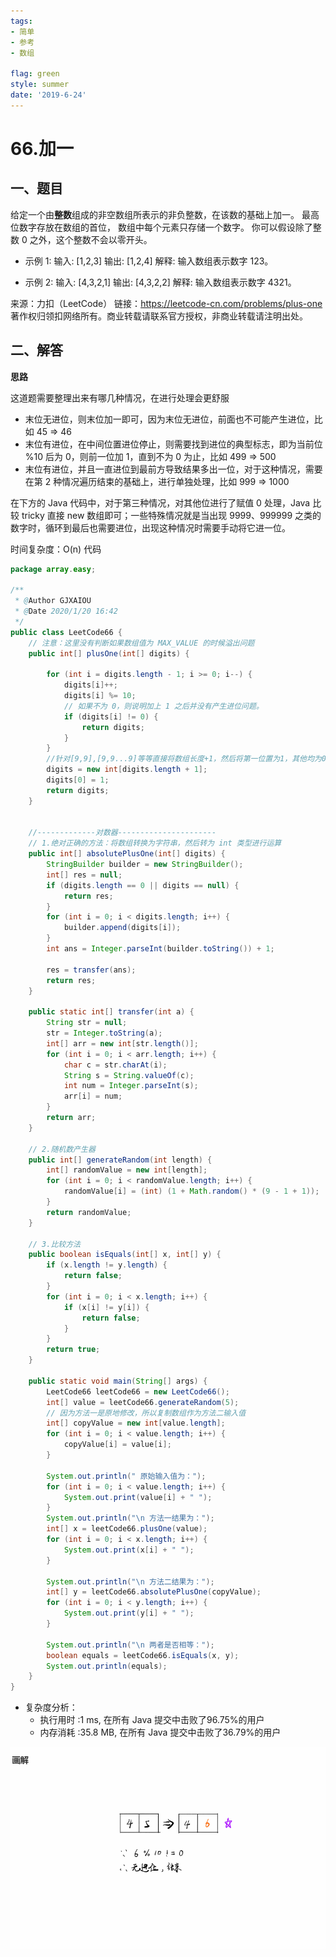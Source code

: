 ```yaml
---
tags: 
- 简单
- 参考
- 数组

flag: green
style: summer
date: '2019-6-24'
---
```




# 66.加一

## 一、题目

给定一个由**整数**组成的非空数组所表示的非负整数，在该数的基础上加一。
最高位数字存放在数组的首位， 数组中每个元素只存储一个数字。
你可以假设除了整数 0 之外，这个整数不会以零开头。

- 示例 1:
输入: [1,2,3]
输出: [1,2,4]
解释: 输入数组表示数字 123。

- 示例 2:
输入: [4,3,2,1]
输出: [4,3,2,2]
解释: 输入数组表示数字 4321。

来源：力扣（LeetCode）
链接：https://leetcode-cn.com/problems/plus-one
著作权归领扣网络所有。商业转载请联系官方授权，非商业转载请注明出处。


## 二、解答

**思路**

这道题需要整理出来有哪几种情况，在进行处理会更舒服
- 末位无进位，则末位加一即可，因为末位无进位，前面也不可能产生进位，比如 45 => 46
- 末位有进位，在中间位置进位停止，则需要找到进位的典型标志，即为当前位 %10 后为 0，则前一位加 1，直到不为 0 为止，比如 499 => 500
- 末位有进位，并且一直进位到最前方导致结果多出一位，对于这种情况，需要在第 2 种情况遍历结束的基础上，进行单独处理，比如 999 => 1000

在下方的 Java 代码中，对于第三种情况，对其他位进行了赋值 0 处理，Java 比较 tricky 直接 new 数组即可；一些特殊情况就是当出现 9999、999999 之类的数字时，循环到最后也需要进位，出现这种情况时需要手动将它进一位。

时间复杂度：O(n)
代码
```java
package array.easy;

/**
 * @Author GJXAIOU
 * @Date 2020/1/20 16:42
 */
public class LeetCode66 {
    // 注意：这里没有判断如果数组值为 MAX_VALUE 的时候溢出问题
    public int[] plusOne(int[] digits) {

        for (int i = digits.length - 1; i >= 0; i--) {
            digits[i]++;
            digits[i] %= 10;
            // 如果不为 0，则说明加上 1 之后并没有产生进位问题。
            if (digits[i] != 0) {
                return digits;
            }
        }
        //针对[9,9],[9,9...9]等等直接将数组长度+1，然后将第一位置为1，其他均为0
        digits = new int[digits.length + 1];
        digits[0] = 1;
        return digits;
    }


    //-------------对数器----------------------
    // 1.绝对正确的方法：将数组转换为字符串，然后转为 int 类型进行运算
    public int[] absolutePlusOne(int[] digits) {
        StringBuilder builder = new StringBuilder();
        int[] res = null;
        if (digits.length == 0 || digits == null) {
            return res;
        }
        for (int i = 0; i < digits.length; i++) {
            builder.append(digits[i]);
        }
        int ans = Integer.parseInt(builder.toString()) + 1;

        res = transfer(ans);
        return res;
    }

    public static int[] transfer(int a) {
        String str = null;
        str = Integer.toString(a);
        int[] arr = new int[str.length()];
        for (int i = 0; i < arr.length; i++) {
            char c = str.charAt(i);
            String s = String.valueOf(c);
            int num = Integer.parseInt(s);
            arr[i] = num;
        }
        return arr;
    }

    // 2.随机数产生器
    public int[] generateRandom(int length) {
        int[] randomValue = new int[length];
        for (int i = 0; i < randomValue.length; i++) {
            randomValue[i] = (int) (1 + Math.random() * (9 - 1 + 1));
        }
        return randomValue;
    }

    // 3.比较方法
    public boolean isEquals(int[] x, int[] y) {
        if (x.length != y.length) {
            return false;
        }
        for (int i = 0; i < x.length; i++) {
            if (x[i] != y[i]) {
                return false;
            }
        }
        return true;
    }

    public static void main(String[] args) {
        LeetCode66 leetCode66 = new LeetCode66();
        int[] value = leetCode66.generateRandom(5);
        // 因为方法一是原地修改，所以复制数组作为方法二输入值
        int[] copyValue = new int[value.length];
        for (int i = 0; i < value.length; i++) {
            copyValue[i] = value[i];
        }

        System.out.println(" 原始输入值为：");
        for (int i = 0; i < value.length; i++) {
            System.out.print(value[i] + " ");
        }
        System.out.println("\n 方法一结果为：");
        int[] x = leetCode66.plusOne(value);
        for (int i = 0; i < x.length; i++) {
            System.out.print(x[i] + " ");
        }

        System.out.println("\n 方法二结果为：");
        int[] y = leetCode66.absolutePlusOne(copyValue);
        for (int i = 0; i < y.length; i++) {
            System.out.print(y[i] + " ");
        }

        System.out.println("\n 两者是否相等：");
        boolean equals = leetCode66.isEquals(x, y);
        System.out.println(equals);
    }
}
```
* 复杂度分析：
  * 执行用时 :1 ms, 在所有 Java 提交中击败了96.75%的用户
  * 内存消耗 :35.8 MB, 在所有 Java 提交中击败了36.79%的用户


![加一](66.%E5%8A%A0%E4%B8%80.resource/%E5%8A%A0%E4%B8%80.gif)



